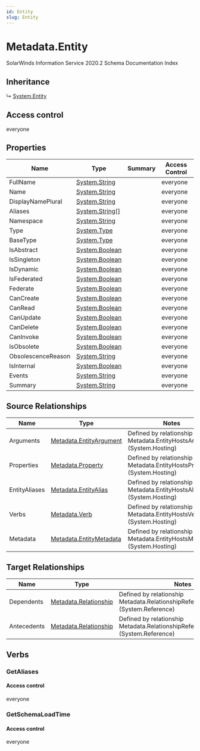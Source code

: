 ```yaml
---
id: Entity
slug: Entity
---
```


# Metadata.Entity

SolarWinds Information Service 2020.2 Schema Documentation Index

## Inheritance

↳ [System.Entity](./../System/Entity)

## Access control

everyone

## Properties

| Name | Type | Summary | Access Control |
| ------ | ------ | ------ | ------ |
| FullName | [System.String](https://docs.microsoft.com/en-us/dotnet/api/system.string) |  | everyone |
| Name | [System.String](https://docs.microsoft.com/en-us/dotnet/api/system.string) |  | everyone |
| DisplayNamePlural | [System.String](https://docs.microsoft.com/en-us/dotnet/api/system.string) |  | everyone |
| Aliases | [System.String[]](https://docs.microsoft.com/en-us/dotnet/api/system.string) |  | everyone |
| Namespace | [System.String](https://docs.microsoft.com/en-us/dotnet/api/system.string) |  | everyone |
| Type | [System.Type](https://docs.microsoft.com/en-us/dotnet/api/system.type) |  | everyone |
| BaseType | [System.Type](https://docs.microsoft.com/en-us/dotnet/api/system.type) |  | everyone |
| IsAbstract | [System.Boolean](https://docs.microsoft.com/en-us/dotnet/api/system.boolean) |  | everyone |
| IsSingleton | [System.Boolean](https://docs.microsoft.com/en-us/dotnet/api/system.boolean) |  | everyone |
| IsDynamic | [System.Boolean](https://docs.microsoft.com/en-us/dotnet/api/system.boolean) |  | everyone |
| IsFederated | [System.Boolean](https://docs.microsoft.com/en-us/dotnet/api/system.boolean) |  | everyone |
| Federate | [System.Boolean](https://docs.microsoft.com/en-us/dotnet/api/system.boolean) |  | everyone |
| CanCreate | [System.Boolean](https://docs.microsoft.com/en-us/dotnet/api/system.boolean) |  | everyone |
| CanRead | [System.Boolean](https://docs.microsoft.com/en-us/dotnet/api/system.boolean) |  | everyone |
| CanUpdate | [System.Boolean](https://docs.microsoft.com/en-us/dotnet/api/system.boolean) |  | everyone |
| CanDelete | [System.Boolean](https://docs.microsoft.com/en-us/dotnet/api/system.boolean) |  | everyone |
| CanInvoke | [System.Boolean](https://docs.microsoft.com/en-us/dotnet/api/system.boolean) |  | everyone |
| IsObsolete | [System.Boolean](https://docs.microsoft.com/en-us/dotnet/api/system.boolean) |  | everyone |
| ObsolescenceReason | [System.String](https://docs.microsoft.com/en-us/dotnet/api/system.string) |  | everyone |
| IsInternal | [System.Boolean](https://docs.microsoft.com/en-us/dotnet/api/system.boolean) |  | everyone |
| Events | [System.String](https://docs.microsoft.com/en-us/dotnet/api/system.string) |  | everyone |
| Summary | [System.String](https://docs.microsoft.com/en-us/dotnet/api/system.string) |  | everyone |

## Source Relationships

| Name | Type | Notes |
| ------ | ------ | ------ |
| Arguments | [Metadata.EntityArgument](./../Metadata/EntityArgument) | Defined by relationship Metadata.EntityHostsArgument (System.Hosting) |
| Properties | [Metadata.Property](./../Metadata/Property) | Defined by relationship Metadata.EntityHostsProperty (System.Hosting) |
| EntityAliases | [Metadata.EntityAlias](./../Metadata/EntityAlias) | Defined by relationship Metadata.EntityHostsAlias (System.Hosting) |
| Verbs | [Metadata.Verb](./../Metadata/Verb) | Defined by relationship Metadata.EntityHostsVerb (System.Hosting) |
| Metadata | [Metadata.EntityMetadata](./../Metadata/EntityMetadata) | Defined by relationship Metadata.EntityHostsMetadata (System.Hosting) |

## Target Relationships

| Name | Type | Notes |
| ------ | ------ | ------ |
| Dependents | [Metadata.Relationship](./../Metadata/Relationship) | Defined by relationship Metadata.RelationshipReferencesStartEntity (System.Reference) |
| Antecedents | [Metadata.Relationship](./../Metadata/Relationship) | Defined by relationship Metadata.RelationshipReferencesTargetEntity (System.Reference) |

## Verbs

### GetAliases

#### Access control

everyone

### GetSchemaLoadTime

#### Access control

everyone

